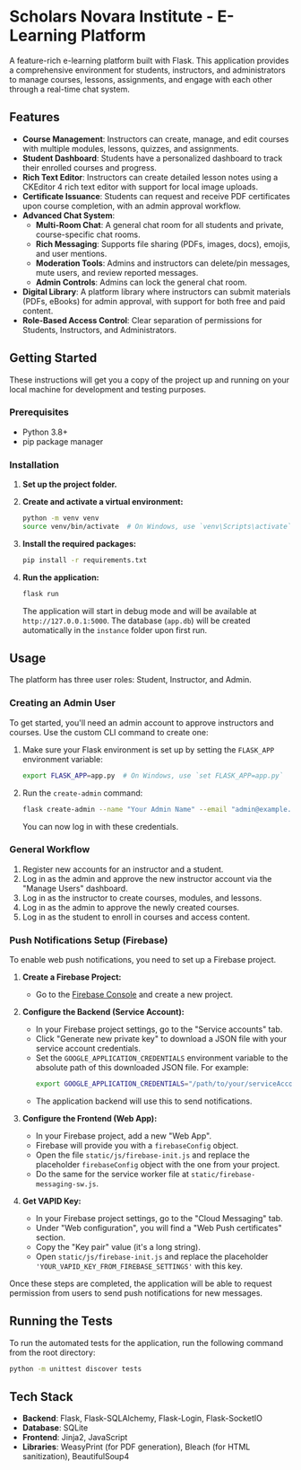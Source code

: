 # Scholars Novara Institute - E-Learning Platform

A feature-rich e-learning platform built with Flask. This application provides a comprehensive environment for students, instructors, and administrators to manage courses, lessons, assignments, and engage with each other through a real-time chat system.

## Features

*   **Course Management**: Instructors can create, manage, and edit courses with multiple modules, lessons, quizzes, and assignments.
*   **Student Dashboard**: Students have a personalized dashboard to track their enrolled courses and progress.
*   **Rich Text Editor**: Instructors can create detailed lesson notes using a CKEditor 4 rich text editor with support for local image uploads.
*   **Certificate Issuance**: Students can request and receive PDF certificates upon course completion, with an admin approval workflow.
*   **Advanced Chat System**:
    *   **Multi-Room Chat**: A general chat room for all students and private, course-specific chat rooms.
    *   **Rich Messaging**: Supports file sharing (PDFs, images, docs), emojis, and user mentions.
    *   **Moderation Tools**: Admins and instructors can delete/pin messages, mute users, and review reported messages.
    *   **Admin Controls**: Admins can lock the general chat room.
*   **Digital Library**: A platform library where instructors can submit materials (PDFs, eBooks) for admin approval, with support for both free and paid content.
*   **Role-Based Access Control**: Clear separation of permissions for Students, Instructors, and Administrators.

## Getting Started

These instructions will get you a copy of the project up and running on your local machine for development and testing purposes.

### Prerequisites

*   Python 3.8+
*   pip package manager

### Installation

1.  **Set up the project folder.**

2.  **Create and activate a virtual environment:**
    ```bash
    python -m venv venv
    source venv/bin/activate  # On Windows, use `venv\Scripts\activate`
    ```

3.  **Install the required packages:**
    ```bash
    pip install -r requirements.txt
    ```

4.  **Run the application:**
    ```bash
    flask run
    ```
    The application will start in debug mode and will be available at `http://127.0.0.1:5000`. The database (`app.db`) will be created automatically in the `instance` folder upon first run.

## Usage

The platform has three user roles: Student, Instructor, and Admin.

### Creating an Admin User

To get started, you'll need an admin account to approve instructors and courses. Use the custom CLI command to create one:

1.  Make sure your Flask environment is set up by setting the `FLASK_APP` environment variable:
    ```bash
    export FLASK_APP=app.py  # On Windows, use `set FLASK_APP=app.py`
    ```

2.  Run the `create-admin` command:
    ```bash
    flask create-admin --name "Your Admin Name" --email "admin@example.com" --password "your_password"
    ```
    You can now log in with these credentials.

### General Workflow
1.  Register new accounts for an instructor and a student.
2.  Log in as the admin and approve the new instructor account via the "Manage Users" dashboard.
3.  Log in as the instructor to create courses, modules, and lessons.
4.  Log in as the admin to approve the newly created courses.
5.  Log in as the student to enroll in courses and access content.

### Push Notifications Setup (Firebase)

To enable web push notifications, you need to set up a Firebase project.

1.  **Create a Firebase Project:**
    *   Go to the [Firebase Console](https://console.firebase.google.com/) and create a new project.

2.  **Configure the Backend (Service Account):**
    *   In your Firebase project settings, go to the "Service accounts" tab.
    *   Click "Generate new private key" to download a JSON file with your service account credentials.
    *   Set the `GOOGLE_APPLICATION_CREDENTIALS` environment variable to the absolute path of this downloaded JSON file. For example:
        ```bash
        export GOOGLE_APPLICATION_CREDENTIALS="/path/to/your/serviceAccountKey.json"
        ```
    *   The application backend will use this to send notifications.

3.  **Configure the Frontend (Web App):**
    *   In your Firebase project, add a new "Web App".
    *   Firebase will provide you with a `firebaseConfig` object.
    *   Open the file `static/js/firebase-init.js` and replace the placeholder `firebaseConfig` object with the one from your project.
    *   Do the same for the service worker file at `static/firebase-messaging-sw.js`.

4.  **Get VAPID Key:**
    *   In your Firebase project settings, go to the "Cloud Messaging" tab.
    *   Under "Web configuration", you will find a "Web Push certificates" section.
    *   Copy the "Key pair" value (it's a long string).
    *   Open `static/js/firebase-init.js` and replace the placeholder `'YOUR_VAPID_KEY_FROM_FIREBASE_SETTINGS'` with this key.

Once these steps are completed, the application will be able to request permission from users to send push notifications for new messages.

## Running the Tests

To run the automated tests for the application, run the following command from the root directory:

```bash
python -m unittest discover tests
```

## Tech Stack

*   **Backend**: Flask, Flask-SQLAlchemy, Flask-Login, Flask-SocketIO
*   **Database**: SQLite
*   **Frontend**: Jinja2, JavaScript
*   **Libraries**: WeasyPrint (for PDF generation), Bleach (for HTML sanitization), BeautifulSoup4
